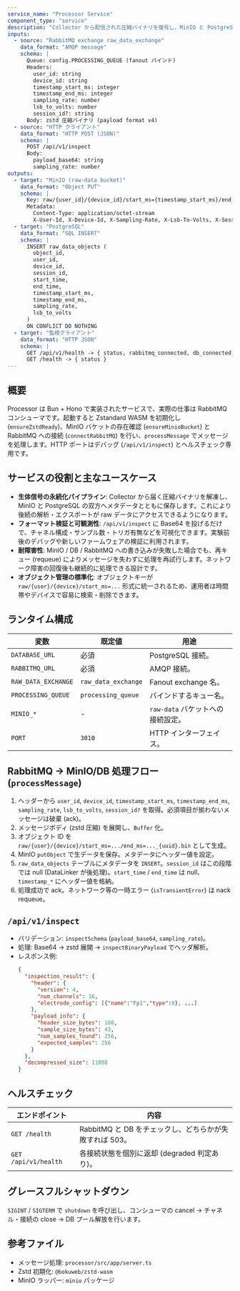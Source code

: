 ```yaml
---
service_name: "Processor Service"
component_type: "service"
description: "Collector から配信された圧縮バイナリを復号し、MinIO と PostgreSQL に永続化する非同期ワーカー兼デバッグ API。"
inputs:
  - source: "RabbitMQ exchange raw_data_exchange"
    data_format: "AMQP message"
    schema: |
      Queue: config.PROCESSING_QUEUE (fanout バインド)
      Headers:
        user_id: string
        device_id: string
        timestamp_start_ms: integer
        timestamp_end_ms: integer
        sampling_rate: number
        lsb_to_volts: number
        session_id?: string
      Body: zstd 圧縮バイナリ (payload format v4)
  - source: "HTTP クライアント"
    data_format: "HTTP POST (JSON)"
    schema: |
      POST /api/v1/inspect
      Body:
        payload_base64: string
        sampling_rate: number
outputs:
  - target: "MinIO (raw-data bucket)"
    data_format: "Object PUT"
    schema: |
      Key: raw/{user_id}/{device_id}/start_ms={timestamp_start_ms}/end_ms={timestamp_end_ms}_{uuid}.bin
      Metadata:
        Content-Type: application/octet-stream
        X-User-Id, X-Device-Id, X-Sampling-Rate, X-Lsb-To-Volts, X-Session-Id?
  - target: "PostgreSQL"
    data_format: "SQL INSERT"
    schema: |
      INSERT raw_data_objects (
        object_id,
        user_id,
        device_id,
        session_id,
        start_time,
        end_time,
        timestamp_start_ms,
        timestamp_end_ms,
        sampling_rate,
        lsb_to_volts
      )
      ON CONFLICT DO NOTHING
  - target: "監視クライアント"
    data_format: "HTTP JSON"
    schema: |
      GET /api/v1/health -> { status, rabbitmq_connected, db_connected, last_rabbit_connected_at?, timestamp }
      GET /health -> { status }
---
```


## 概要

Processor は Bun + Hono で実装されたサービスで、実際の仕事は RabbitMQ コンシューマです。起動すると Zstandard WASM を初期化し (`ensureZstdReady`)、MinIO バケットの存在確認 (`ensureMinioBucket`) と RabbitMQ への接続 (`connectRabbitMQ`) を行い、`processMessage` でメッセージを処理します。HTTP ポートはデバッグ (`/api/v1/inspect`) とヘルスチェック専用です。

## サービスの役割と主なユースケース

- **生体信号の永続化パイプライン**: Collector から届く圧縮バイナリを解凍し、MinIO と PostgreSQL の双方へメタデータとともに保存します。これにより後続の解析・エクスポートが raw データにアクセスできるようになります。
- **フォーマット検証と可観測性**: `/api/v1/inspect` に Base64 を投げるだけで、チャネル構成・サンプル数・トリガ有無などを可視化できます。実験前後のデバッグや新しいファームウェアの検証に利用されます。
- **耐障害性**: MinIO / DB / RabbitMQ への書き込みが失敗した場合でも、再キュー (requeue) によりメッセージを失わずに処理を再試行します。ネットワーク障害の回復後も継続的に処理できる設計です。
- **オブジェクト管理の標準化**: オブジェクトキーが `raw/{user}/{device}/start_ms=...` 形式に統一されるため、運用者は時間帯やデバイスで容易に検索・削除できます。

## ランタイム構成

| 変数 | 既定値 | 用途 |
| --- | --- | --- |
| `DATABASE_URL` | 必須 | PostgreSQL 接続。 |
| `RABBITMQ_URL` | 必須 | AMQP 接続。 |
| `RAW_DATA_EXCHANGE` | `raw_data_exchange` | Fanout exchange 名。 |
| `PROCESSING_QUEUE` | `processing_queue` | バインドするキュー名。 |
| `MINIO_*` | - | `raw-data` バケットへの接続設定。 |
| `PORT` | `3010` | HTTP インターフェイス。 |

## RabbitMQ → MinIO/DB 処理フロー (`processMessage`)

1. ヘッダーから `user_id`, `device_id`, `timestamp_start_ms`, `timestamp_end_ms`, `sampling_rate`, `lsb_to_volts`, `session_id?` を取得。必須項目が揃わないメッセージは破棄 (ack)。
2. メッセージボディ (zstd 圧縮) を展開し、`Buffer` 化。
3. オブジェクト ID を `raw/{user}/{device}/start_ms=.../end_ms=..._{uuid}.bin` として生成。
4. MinIO `putObject` で生データを保存。メタデータにヘッダー値を設定。
5. `raw_data_objects` テーブルにメタデータを `INSERT`。`session_id` はこの段階では null (DataLinker が後処理)。`start_time` / `end_time` は null、`timestamp_*` にヘッダー値を格納。
6. 処理成功で ack。ネットワーク等の一時エラー (`isTransientError`) は nack requeue。

## `/api/v1/inspect`

- バリデーション: `inspectSchema` (`payload_base64`, `sampling_rate`)。
- 処理: Base64 → zstd 展開 → `inspectBinaryPayload` でヘッダ解析。
- レスポンス例:
  ```json
  {
    "inspection_result": {
      "header": {
        "version": 4,
        "num_channels": 16,
        "electrode_config": [{"name":"Fp1","type":0}, ...]
      },
      "payload_info": {
        "header_size_bytes": 180,
        "sample_size_bytes": 43,
        "num_samples_found": 256,
        "expected_samples": 256
      }
    },
    "decompressed_size": 11008
  }
  ```

## ヘルスチェック

| エンドポイント | 内容 |
| --- | --- |
| `GET /health` | RabbitMQ と DB をチェックし、どちらかが失敗すれば 503。 |
| `GET /api/v1/health` | 各接続状態を個別に返却 (degraded 判定あり)。 |

## グレースフルシャットダウン

`SIGINT` / `SIGTERM` で `shutdown` を呼び出し、コンシューマの cancel → チャネル・接続の close → DB プール解放を行います。

## 参考ファイル

- メッセージ処理: `processor/src/app/server.ts`
- Zstd 初期化: `@bokuweb/zstd-wasm`
- MinIO ラッパー: `minio` パッケージ
